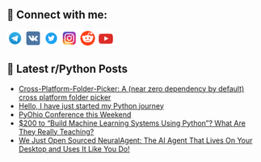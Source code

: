 ## 🔎 Connect with me:
[<img src="https://github.com/bullbesh/bullbesh/blob/main/images/Telegram.png" width="32" height="32" />](https://t.me/bullbesh)
[<img src="https://github.com/bullbesh/bullbesh/blob/main/images/VK.png" width="32" height="32" />](https://vk.com/bullbesh)
[<img src="https://github.com/bullbesh/bullbesh/blob/main/images/Twitter.png" width="32" height="32" />](https://twitter.com/bullbesh1)
[<img src="https://github.com/bullbesh/bullbesh/blob/main/images/Instagram.png" width="32" height="32" />](https://www.instagram.com/bullbesh)
[<img src="https://github.com/bullbesh/bullbesh/blob/main/images/Reddit.png" width="32" height="32" />](https://www.reddit.com/user/bullbesh)
[<img src="https://github.com/bullbesh/bullbesh/blob/main/images/YouTube.png" width="32" height="32" />](https://www.youtube.com/channel/UCtfjRs6uzgq5mfm8S06WTcg)

## 📕 Latest r/Python Posts
<!-- BLOG-POST-LIST:START -->
- [Cross-Platform-Folder-Picker: A &lpar;near zero dependency by default&rpar; cross platform folder picker](https://www.reddit.com/r/Python/comments/1m92jm4/crossplatformfolderpicker_a_near_zero_dependency/)
- [Hello, I have just started my Python journey](https://www.reddit.com/r/Python/comments/1m910ha/hello_i_have_just_started_my_python_journey/)
- [PyOhio Conference this Weekend](https://www.reddit.com/r/Python/comments/1m8z7yq/pyohio_conference_this_weekend/)
- [$200 to “Build Machine Learning Systems Using Python”? What Are They Really Teaching?](https://www.reddit.com/r/Python/comments/1m8xaqz/200_to_build_machine_learning_systems_using/)
- [We Just Open Sourced NeuralAgent: The AI Agent That Lives On Your Desktop and Uses It Like You Do!](https://www.reddit.com/r/Python/comments/1m8wpw2/we_just_open_sourced_neuralagent_the_ai_agent/)
<!-- BLOG-POST-LIST:END -->
